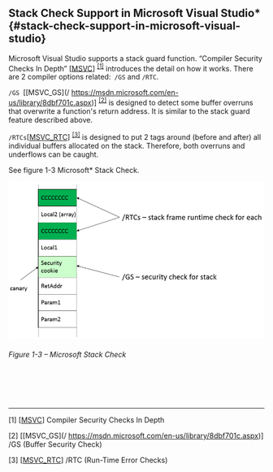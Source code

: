 <!--- @file
  README.md for Stack Canaries - Stack Check Support in Microsoft Visual Studio 

  Copyright (c) 2018, Intel Corporation. All rights reserved.<BR>

  Redistribution and use in source (original document form) and 'compiled'
  forms (converted to PDF, epub, HTML and other formats) with or without
  modification, are permitted provided that the following conditions are met:

  1) Redistributions of source code (original document form) must retain the
     above copyright notice, this list of conditions and the following
     disclaimer as the first lines of this file unmodified.

  2) Redistributions in compiled form (transformed to other DTDs, converted to
     PDF, epub, HTML and other formats) must reproduce the above copyright
     notice, this list of conditions and the following disclaimer in the
     documentation and/or other materials provided with the distribution.

  THIS DOCUMENTATION IS PROVIDED BY TIANOCORE PROJECT "AS IS" AND ANY EXPRESS OR
  IMPLIED WARRANTIES, INCLUDING, BUT NOT LIMITED TO, THE IMPLIED WARRANTIES OF
  MERCHANTABILITY AND FITNESS FOR A PARTICULAR PURPOSE ARE DISCLAIMED. IN NO
  EVENT SHALL TIANOCORE PROJECT  BE LIABLE FOR ANY DIRECT, INDIRECT, INCIDENTAL,
  SPECIAL, EXEMPLARY, OR CONSEQUENTIAL DAMAGES (INCLUDING, BUT NOT LIMITED TO,
  PROCUREMENT OF SUBSTITUTE GOODS OR SERVICES; LOSS OF USE, DATA, OR PROFITS;
  OR BUSINESS INTERRUPTION) HOWEVER CAUSED AND ON ANY THEORY OF LIABILITY,
  WHETHER IN CONTRACT, STRICT LIABILITY, OR TORT (INCLUDING NEGLIGENCE OR
  OTHERWISE) ARISING IN ANY WAY OUT OF THE USE OF THIS DOCUMENTATION, EVEN IF
  ADVISED OF THE POSSIBILITY OF SUCH DAMAGE.

-->

## Stack Check Support in Microsoft Visual Studio\* {#stack-check-support-in-microsoft-visual-studio}

Microsoft Visual Studio supports a stack guard function. “Compiler Security Checks In Depth” [[MSVC](https://msdn.microsoft.com/library/aa290051.aspx)] <sup>[[1]](#footnote1)</sup>
introduces the detail on how it works. There are 2 compiler options related:` /GS` and `/RTC`.

`/GS `[[MSVC_GS](/ https://msdn.microsoft.com/en-us/library/8dbf701c.aspx)] <sup>[[2]](#footnote2)</sup>   is designed to detect some buffer overruns that overwrite a function&#039;s return address. It is similar to the stack guard feature described above.

`/RTCs`[[MSVC_RTC](https://msdn.microsoft.com/en-US/library/8wtf2dfz.aspx)] <sup>[[3]](#footnote2)</sup>   is designed to put 2 tags around (before and after) all individual buffers allocated on the stack. Therefore, both overruns and underflows can be caught.

See figure 1-3 Microsoft\* Stack Check.

![](/media/image3.png)

###### Figure 1-3 – Microsoft Stack Check

<BR>
<BR>
<BR>
<hr>


<a name="footnote1">[1]</a> [[MSVC](https://msdn.microsoft.com/library/aa290051.aspx)] Compiler Security Checks In Depth

<a name="footnote2">[2]</a> [[MSVC_GS](/ https://msdn.microsoft.com/en-us/library/8dbf701c.aspx)] /GS (Buffer Security Check)

<a name="footnote3">[3]</a> [[MSVC_RTC](https://msdn.microsoft.com/en-US/library/8wtf2dfz.aspx)]  /RTC (Run-Time Error Checks) 

